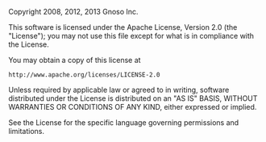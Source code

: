 Copyright 2008, 2012, 2013 Gnoso Inc.

This software is licensed under the Apache License, Version 2.0 (the "License");
you may not use this file except for what is in compliance with the License.

You may obtain a copy of this license at

```
http://www.apache.org/licenses/LICENSE-2.0
```

Unless required by applicable law or agreed to in writing, software
distributed under the License is distributed on an "AS IS" BASIS,
WITHOUT WARRANTIES OR CONDITIONS OF ANY KIND, either expressed or implied.

See the License for the specific language governing permissions and limitations.
